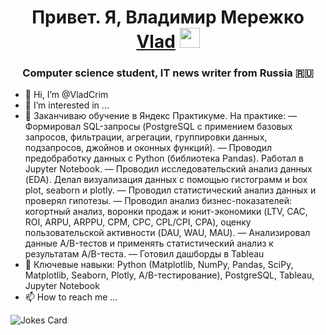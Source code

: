 <h1 align="center">Привет. Я, Владимир Мережко <a href="https://daniilshat.ru/" target="_blank">Vlad</a> 
<img src="https://github.com/blackcater/blackcater/raw/main/images/Hi.gif" height="32"/></h1>
<h3 align="center">Computer science student, IT news writer from Russia 🇷🇺</h3>

- 👋 Hi, I’m @VladCrim
- 👀 I’m interested in ...
- 🌱 Заканчиваю обучение в Яндекс Практикуме. На практике:
      — Формировал SQL-запросы (PostgreSQL с примением базовых запросов, фильтрации, агрегации, группировки данных, подзапросов, джойнов и оконных функций).
      — Проводил предобработку данных с Python (библиотека Pandas). Работал в Jupyter Notebook.
      — Проводил исследовательский анализ данных (EDA). Делал визуализация данных с помощью гистограмм и box plot, seaborn и plotly.
      — Проводил статистический анализ данных и проверял гипотезы.
      — Проводил анализ бизнес-показателей: когортный анализ, воронки продаж и юнит-экономики (LTV, CAC, ROI, ARPU, ARPPU, СPM, СPC, CPL/CPI, CPA), оценку пользовательской активности (DAU, WAU, MAU).
      — Анализировал данные A/B-тестов и применять статистический анализ к результатам A/B-теста.
      — Готовил дашборды в Tableau
- 💞️ Ключевые навыки: Python (Matplotlib, NumPy, Pandas, SciPy, Matplotlib, Seaborn, Plotly, A/B-тестирование), PostgreSQL, Tableau, Jupyter Notebook
- 📫 How to reach me ...
  
<!---
VladCrim/VladCrim is a ✨ special ✨ repository because its `README.md` (this file) appears on your GitHub profile.
You can click the Preview link to take a look at your changes.
--->

<img src="https://readme-jokes.vercel.app/api" alt="Jokes Card" />
